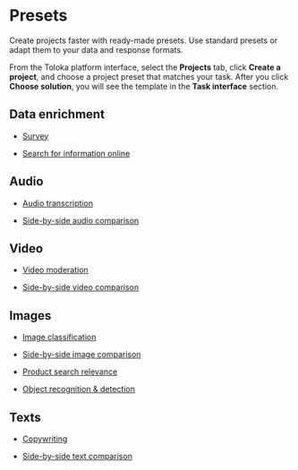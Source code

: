 # Presets

Create projects faster with ready-made presets. Use standard presets or adapt them to your data and response formats.

From the Toloka platform interface, select the **Projects** tab, click **Create a project**, and choose a project preset that matches your task. After you click **Choose solution**, you will see the template in the **Task interface** section.

## Data enrichment

- [Survey](survey.md)

- [Search for information online](data-search.md)

## Audio

- [Audio transcription](audio-transcript.md)

- [Side-by-side audio comparison](sbs-audio.md)

## Video

- [Video moderation](video-moderation.md)

- [Side-by-side video comparison](sbs-video.md)

## Images

- [Image classification](image-classification.md)

- [Side-by-side image comparison](sbs-image.md)

- [Product search relevance](product-search-relevance.md)

- [Object recognition & detection](object-recognition.md)

## Texts

- [Copywriting](copywriting.md)

- [Side-by-side text comparison](sbs-text.md)